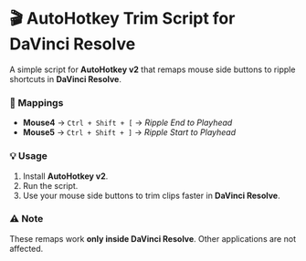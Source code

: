 # 🎬 AutoHotkey Trim Script for DaVinci Resolve

A simple script for **AutoHotkey v2** that remaps mouse side buttons to ripple shortcuts in **DaVinci Resolve**.

### 🔧 Mappings
- **Mouse4** → `Ctrl + Shift + [` → *Ripple End to Playhead*  
- **Mouse5** → `Ctrl + Shift + ]` → *Ripple Start to Playhead*  

### 💡 Usage
1. Install **AutoHotkey v2**.  
2. Run the script.  
3. Use your mouse side buttons to trim clips faster in **DaVinci Resolve**.  

### ⚠️ Note
These remaps work **only inside DaVinci Resolve**. Other applications are not affected.
